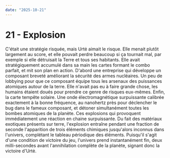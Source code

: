 ```yaml
---
date: "2025-10-21"
---
```

# 21 - Explosion

C'était une stratégie risquée, mais Urtė aimait le risque. Elle menait plutôt largement
au score, et elle pouvait perdre beaucoup si ça tournait mal, par exemple si elle
détruisait la Terre et tous ses habitants. Elle avait stratégiquement accumulé dans sa
main les cartes formant le combo parfait, et mit son plan en action. D'abord une
entreprise qui développe un composant breveté améliorant la sécurité des armes
nucléaires. Un peu de lobbying pour que ce composant équipe tous les arsenaux des
puissances atomiques autour de la terre. Elle n'avait pas eu à faire grande chose, les
humains étaient doués pour prendre ce genre de risques eux-mêmes. Enfin, la carte
tempête solaire. Une onde électromagnétique surpuissante calibrée exactement à la bonne
fréquence, au nanohertz près pour déclencher le bug dans le fameux composant, et détoner
simultanément toutes les bombes atomiques de la planète. Ces explosions qui provoquent
immédiatement une réaction en chaine surpuissante. Du fait des matériaux exotiques
présents sur terre, l'explosion entraîne pendant une fraction de seconde l'apparition de
trois éléments chimiques jusqu'alors inconnus dans l'univers, complétant le tableau
périodique des éléments. Puisqu'il s'agit d'une condition de victoire du jeu, l'univers
prend instantanément fin, deux milli-secondes avant l'annihilation complète de la
planète, signant donc la victoire d'Urtė.
